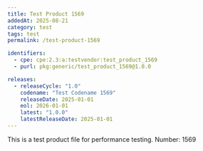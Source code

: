```yaml
---
title: Test Product 1569
addedAt: 2025-08-21
category: test
tags: test
permalink: /test-product-1569

identifiers:
  - cpe: cpe:2.3:a:testvendor:test_product_1569
  - purl: pkg:generic/test_product_1569@1.0.0

releases:
  - releaseCycle: "1.0"
    codename: "Test Codename 1569"
    releaseDate: 2025-01-01
    eol: 2026-01-01
    latest: "1.0.0"
    latestReleaseDate: 2025-01-01
---
```


This is a test product file for performance testing. Number: 1569
